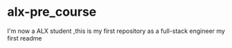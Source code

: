 # alx-pre_course
I'm now a ALX student ,this is my first repository as a full-stack engineer
my first readme

